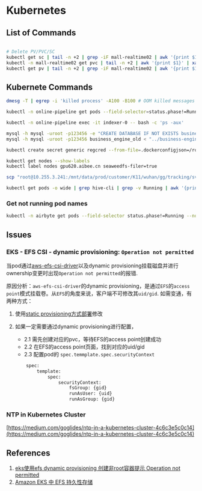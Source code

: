# Kubernetes

## List of Commands

```bash

# Delete PV/PVC/SC
kubectl get sc | tail -n +2 | grep -iF mall-realtime02 | awk '{print $1}' | xargs -I{} kubectl delete sc {}
kubectl -n mall-realtime02 get pvc | tail -n +2 | awk '{print $1}' | xargs -I{} kubectl -n mall-realtime02 delete pvc {}
kubectl get pv | tail -n +2 | grep -iF mall-realtime02 | awk '{print $1}' | xargs -I{} kubectl delete pv {}

```

## Kubernete Commands

```bash
dmesg -T | egrep -i 'killed process' -A100 -B100 # OOM killed messages

kubectl -n online-pipeline get pods --field-selector=status.phase!=Running # Find not running pods

kubectl -n online-pipeline exec -it indexer-0 -- bash -c 'ps -aux'

mysql -h mysql -uroot -p123456 -e "CREATE DATABASE IF NOT EXISTS business_engine"
mysql -h mysql -uroot -p123456 business_engine_old < "../business-engine/schemas/business_engine.sql"

kubectl create secret generic regcred --from-file=.dockerconfigjson=/root/.docker/config.json --type=kubernetes.io/dockerconfigjson -n mall-v3-qa

kubectl get nodes --show-labels
kubectl label nodes gpu620.aibee.cn seaweedfs-filer=true

scp "root@10.255.3.241:/mnt/data/prod/customer/K11/wuhan/gg/tracking/svonline/20191229/pb/*(ch05005|ch05006|ch05010|ch05011)*" ./

kubectl get pods -o wide | grep hive-cli | grep -v Running | awk '{print $1}' | xargs -I{} kubectl delete pod {} --force --grace-period=0 # Terminate running pods
```

### Get not running pod names

```bash
kubectl -n airbyte get pods --field-selector status.phase!=Running --no-headers -o custom-columns=":metadata.name"
```

## Issues

### EKS - EFS CSI - dynamic provisioning: `Operation not permitted`

当pod通过[aws-efs-csi-driver](https://github.com/kubernetes-sigs/aws-efs-csi-driver)以及dynamic provisioning挂载磁盘并进行ownership变更时出现`Operation not permitted`的报错.

原因分析：`aws-efs-csi-driver`的dynamic provisioning，是通过`EFS`的`access point`模式挂载卷。从`EFS`的角度来说，客户端不可修改其`uid/gid`. 如需变通，有两种方式：

1. 使用[static provisioning方式部署](https://www.cnsre.cn/posts/220110850573/#%E9%83%A8%E7%BD%B2%E9%9D%99%E6%80%81%E4%BE%9B%E7%BB%99)修改
2. 如果一定需要通过dynamic provisioning进行配置，
    * 2.1 需先创建对应的pvc，等待EFS的access point创建成功
    * 2.2 在EFS的access point页面，找到对应的uid/gid
    * 2.3 配置pod的 `spec.temmplate.spec.securityContext`

    ```bash
        spec: 
            template: 
                spec: 
                    securityContext: 
                        fsGroup: {gid}
                        runAsUser: {uid}
                        runAsGroup: {gid}
    ```

### NTP in Kubernetes Cluster

[https://medium.com/goglides/ntp-in-a-kubernetes-cluster-4c6c3e5c0c14](https://medium.com/goglides/ntp-in-a-kubernetes-cluster-4c6c3e5c0c14)

## References

1. [eks使用efs dynamic provisioning 创建非root容器提示 Operation not permitted](https://blog.csdn.net/weixin_47430049/article/details/122834893)
2. [Amazon EKS 中 EFS 持久性存储](https://www.cnsre.cn/posts/220110850573/#%E9%83%A8%E7%BD%B2%E9%9D%99%E6%80%81%E4%BE%9B%E7%BB%99)
